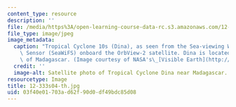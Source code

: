 ```yaml
---
content_type: resource
description: ''
file: /media/https%3A/open-learning-course-data-rc.s3.amazonaws.com/12-333-atmospheric-and-ocean-circulations-spring-2004/03f40e01703ad62f90d0df49bdc85d08_12-333s04-th.jpg
file_type: image/jpeg
image_metadata:
  caption: "Tropical Cyclone 10s (Dina), as seen from the Sea-viewing Wide-Field-of-View\
    \ Sensor (SeaWiFS) onboard the OrbView-2 satellite. Dina is located to the southeast\
    \ of Madagascar. (Image courtesy of NASA's\_[Visible Earth](http://visibleearth.nasa.gov/).)"
  credit: ''
  image-alt: Satellite photo of Tropical Cyclone Dina near Madagascar.
resourcetype: Image
title: 12-333s04-th.jpg
uid: 03f40e01-703a-d62f-90d0-df49bdc85d08
---
```

